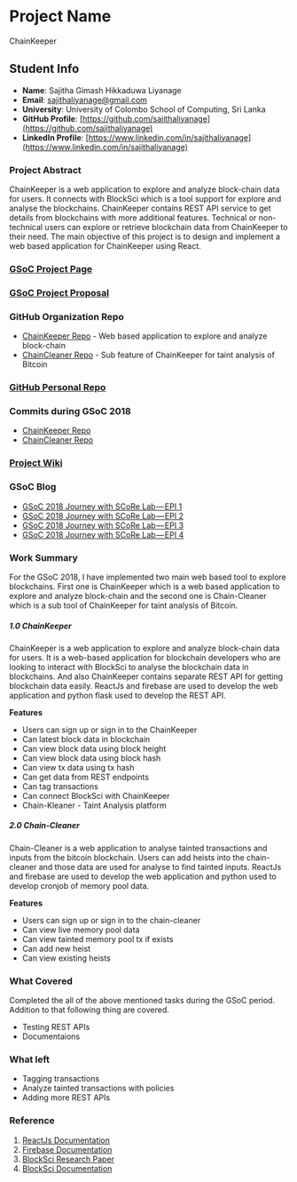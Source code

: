 # Project Name
ChainKeeper

## Student Info
- <b>Name</b>: Sajitha Gimash Hikkaduwa Liyanage
- <b>Email</b>: [sajithaliyanage@gmail.com](mailto:sajithaliyanage@gmail.com)
- <b>University</b>: University of Colombo School of Computing, Sri Lanka
- <b>GitHub Profile</b>: [https://github.com/sajithaliyanage](https://github.com/sajithaliyanage)
- <b>LinkedIn Profile</b>: [https://www.linkedin.com/in/sajithaliyanage](https://www.linkedin.com/in/sajithaliyanage)

### Project Abstract
ChainKeeper is a web application to explore and analyze block-chain data for users. It connects with BlockSci which is a tool support for explore and analyse the blockchains. ChainKeeper contains REST API service to get details from blockchains with more additional features. Technical or non-technical users can explore or retrieve blockchain data from ChainKeeper to their need. The main objective of this project is to design and implement a web based application for ChainKeeper using React. 

### [GSoC Project Page](https://summerofcode.withgoogle.com/projects/#5938458648903680)

### [GSoC Project Proposal](https://docs.google.com/document/d/10nTSVxTE8ZOjnqaSvFG-icPl-lSD1kT0YEA_UtN4I_I/edit?usp=sharing)

### GitHub Organization Repo
- [ChainKeeper Repo](https://github.com/scorelab/ChainKeeper)  - Web based application to explore and analyze block-chain 
- [ChainCleaner Repo](https://github.com/scorelab/chain-cleaner) - Sub feature of ChainKeeper for taint analysis of Bitcoin

### [GitHub Personal Repo](https://github.com/sajithaliyanage/ChainKeeper)

### Commits during GSoC 2018
- [ChainKeeper Repo](https://github.com/scorelab/ChainKeeper/commits?author=sajithaliyanage)
- [ChainCleaner Repo](https://github.com/scorelab/chain-cleaner/commits?author=sajithaliyanage)

### [Project Wiki](https://github.com/sajithaliyanage/ChainKeeper/wiki)

### GSoC Blog
- [GSoC 2018 Journey with SCoRe Lab — EPI 1](https://medium.com/@sajithaliyanage/gsoc-2018-journey-with-score-lab-part-1-b6a71c046dd7)
- [GSoC 2018 Journey with SCoRe Lab — EPI 2](https://medium.com/@sajithaliyanage/gsoc-2018-journey-with-score-lab-epi-2-d6cbd5371526)
- [GSoC 2018 Journey with SCoRe Lab — EPI 3](https://medium.com/@sajithaliyanage/gsoc-2018-journey-with-score-lab-epi-3-ce0e87f94793)
- [GSoC 2018 Journey with SCoRe Lab — EPI 4](https://medium.com/@sajithaliyanage/gsoc-2018-journey-with-score-lab-epi-4-ba85c6272c8e)

### Work Summary
For the GSoC 2018, I have implemented two main web based tool to explore blockchains. First one is ChainKeeper which is a web based application to explore and analyze block-chain and the second one is Chain-Cleaner which is a sub tool of ChainKeeper for taint analysis of Bitcoin.

##### 1.0 ChainKeeper
ChainKeeper is a web application to explore and analyze block-chain data for users. It is a web-based application for blockchain developers who are looking to interact with BlockSci to analyse the blockchain data in blockchains. And also ChainKeeper contains separate REST API for getting blockchain data easily. ReactJs and firebase are used to develop the web application and python flask used to develop the REST API.

<b>Features</b>
- Users can sign up or sign in to the ChainKeeper
- Can latest block data in blockchain
- Can view block data using block height
- Can view block data using block hash
- Can view tx data using tx hash
- Can get data from REST endpoints
- Can tag transactions
- Can connect BlockSci with ChainKeeper
- Chain-Kleaner - Taint Analysis platform

##### 2.0 Chain-Cleaner
Chain-Cleaner is a web application to analyse tainted transactions and inputs from the bitcoin blockchain. Users can add heists into the chain-cleaner and those data are used for analyse to find tainted inputs. ReactJs and firebase are used to develop the web application and python used to develop cronjob of memory pool data.

<b>Features</b>
- Users can sign up or sign in to the chain-cleaner
- Can view live memory pool data
- Can view tainted memory pool tx if exists
- Can add new heist
- Can view existing heists

### What Covered
Completed the all of the above mentioned tasks during the GSoC period. Addition to that following thing are covered.
- Testing REST APIs
- Documentaions

### What left
- Tagging transactions
- Analyze tainted transactions with policies
- Adding more REST APIs

### Reference
1. [ReactJs Documentation](https://reactjs.org/docs/hello-world.html)
2. [Firebase Documentation](https://firebase.google.com/docs/)
3. [BlockSci Research Paper](https://arxiv.org/abs/1709.02489)
4. [BlockSci Documentation](https://citp.github.io/BlockSci/index.html)


